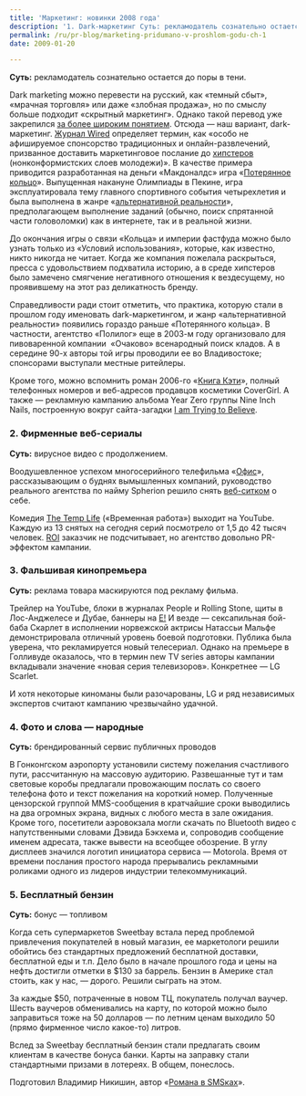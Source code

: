 ```yaml
---
title: 'Маркетинг: новинки 2008 года'
description: '1. Dark-маркетинг Суть: рекламодатель сознательно остается до поры в тени.'
permalink: /ru/pr-blog/marketing-pridumano-v-proshlom-godu-ch-1
date: 2009-01-20

---
```

<p><strong>Суть:</strong> рекламодатель сознательно остается до поры в тени.</p>
<p>Dark marketing можно перевести на русский, как «темный сбыт», «мрачная торговля» или даже «злобная продажа», но по смыслу больше подходит «скрытный маркетинг». Однако такой перевод уже закрепился <a href="/ru/help/undercover-marketing">за более широким понятием</a>. Отсюда — наш вариант, dark-маркетинг. <a href="https://www.wired.com/" target="_blank" rel="noopener noreferrer">Журнал Wired</a> определяет термин, как «особо не афишируемое спонсорство традиционных и онлайн-развлечений, призванное доставить маркетинговое послание до <a href="https://ec-dejavu.ru/h/Hipster.html" target="_blank" rel="noopener noreferrer">хипстеров</a> (нонконформистских слоев молодежи)». В качестве примера приводится разработанная на деньги «Макдоналдс» игра «<a href="https://en.wikipedia.org/wiki/Lost_Ring" target="_blank" rel="noopener noreferrer">Потерянное кольцо</a>». Выпущенная накануне Олимпиады в Пекине, игра эксплуатировала тему главного спортивного события четырехлетия и была выполнена в жанре «<a href="https://en.wikipedia.org/wiki/Alternate_reality_game" target="_blank" rel="noopener noreferrer">альтернативной реальности</a>», предполагающем выполнение заданий (обычно, поиск спрятанной части головоломки) как в интернете, так и в реальной жизни.</p>
<p>До окончания игры о связи «Кольца» и империи фастфуда можно было узнать только из «Условий использования», которые, как известно, никто никогда не читает. Когда же компания пожелала раскрыться, пресса с удовольствием подхватила историю, а в среде хипстеров было замечено смягчение негативного отношения к вездесущему, но проявившему на этот раз деликатность бренду.</p>
<p>Справедливости ради стоит отметить, что практика, которую стали в прошлом году именовать dark-маркетингом, и жанр «альтернативной реальности» появились гораздо раньше «Потерянного кольца». В частности, агентство «Полилог» еще в 2003-м году организовало для пивоваренной компании  «Очаково» всенародный поиск кладов. А в середине 90-х авторы той игры проводили ее во Владивостоке; спонсорами выступали местные ритейлеры.</p>
<p>Кроме того, можно вспомнить роман 2006-го «<a href="https://en.wikipedia.org/wiki/Cathy%27s_book" target="_blank" rel="noopener noreferrer">Книга Кэти</a>», полный телефонных номеров и веб-адресов продавцов косметики CoverGirl. А также — рекламную кампанию альбома Year Zero группы Nine Inch Nails, построенную вокруг сайта-загадки <a href="https://iamtryingtobelieve.com/" target="_blank" rel="noopener noreferrer">I am Trying to Believe</a>.</p>
<h3>2. Фирменные веб-сериалы</h3>
<p><strong>Суть:</strong> вирусное видео с продолжением.</p>
<p>Воодушевленное успехом многосерийного телефильма «<a href="https://www.surfthechannel.com/show/473.html" target="_blank" rel="noopener noreferrer">Офис</a>», рассказывающим о буднях вымышленных компаний, руководство реального агентства по найму Spherion решило снять <a href="https://ru.wikipedia.org/wiki/%D0%A1%D0%B8%D1%82%D0%BA%D0%BE%D0%BC" target="_blank" rel="noopener noreferrer">веб-ситком</a> о себе.</p>
<p>Комедия <a href="https://ru.youtube.com/user/spheriontheweb" target="_blank" rel="noopener noreferrer">The Temp Life</a> («Временная работа») выходит на YouTube. Каждую из 13 снятых на сегодня серий посмотрело от 1,5 до 42 тысяч человек. <a href="https://ru.wikipedia.org/wiki/ROI" target="_blank" rel="noopener noreferrer">ROI</a> заказчик не подсчитывает, но агентство довольно PR-эффектом кампании.</p>
<h3>3. Фальшивая кинопремьера</h3>
<p><strong>Суть:</strong> реклама товара маскируются под рекламу фильма.</p>
<p>Трейлер на YouTube, блоки в журналах People и Rolling Stone, щиты в Лос-Анджелесе и Дубае, баннеры на <a href="https://uk.eonline.com/" target="_blank" rel="noopener noreferrer">E!</a> И везде — сексапильная бой-баба Скарлет в исполнении норвежской актрисы Натассьи Мальфе демонстрировала отличный уровень боевой подготовки. Публика была уверена, что рекламируется новый телесериал. Однако на премьере в Голливуде оказалось, что в термин new TV series авторы кампании вкладывали значение «новая серия телевизоров». Конкретнее — LG Scarlet.</p>
<p>И хотя некоторые киноманы были разочарованы, LG и ряд независимых экспертов считают кампанию чрезвычайно удачной.</p>
<h3>4. Фото и слова — народные</h3>
<p><strong>Суть:</strong> брендированный сервис публичных проводов</p>
<p>В Гонконгском аэропорту установили систему пожелания счастливого пути, рассчитанную на массовую аудиторию. Развешанные тут и там световые коробы предлагали провожающим послать со своего телефона фото и текст пожелания на короткий номер. Полученные цензорской группой MMS-сообщения в кратчайшие сроки выводились на два огромных экрана, видных с любого места в зале ожидания. Кроме того, посетители аэровокзала могли скачать по Bluetooth видео с напутственными словами Дэвида Бэкхема и, сопроводив сообщение именем адресата, также вывести на всеобщее обозрение. В углу дисплеев значился логотип инициатора сервиса — Motorola. Время от времени послания простого народа прерывались рекламными роликами одного из лидеров индустрии телекоммуникаций.<strong></strong></p>
<h3>5. Бесплатный бензин</h3>
<p><strong>Суть:</strong> бонус — топливом</p>
<p>Когда сеть супермаркетов Sweetbay встала перед проблемой привлечения покупателей в новый магазин, ее маркетологи решили обойтись без стандартных предложений бесплатной доставки, бесплатной еды и т.п. Дело было в начале прошлого года и цены на нефть достигли отметки в $130 за баррель. Бензин в Америке стал стоить, как у нас, — дорого. Решили сыграть на этом.</p>
<p>За каждые $50, потраченные в новом ТЦ, покупатель получал ваучер. Шесть ваучеров обменивались на карту, по которой можно было заправиться тоже на 50 долларов — по летним ценам выходило 50 (прямо фирменное число какое-то) литров.</p>
<p>Вслед за Sweetbay бесплатный бензин стали предлагать своим клиентам в качестве бонуса банки. Карты на заправку стали стандартными призами в лотереях. В общем, понеслось.</p>
<p class="note">Подготовил Владимир Никишин, автор «<a href="https://sms-roman.ru/" target="_blank" rel="noopener noreferrer">Романа в SMSках</a>».</p>

